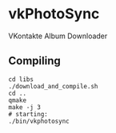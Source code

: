vkPhotoSync
===========

VKontakte Album Downloader

Compiling
---------

    cd libs
    ./download_and_compile.sh
    cd ..
    qmake
    make -j 3
    # starting:
    ./bin/vkphotosync


